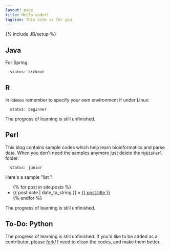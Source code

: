 ```yaml
---
layout: page
title: Hello coder!
tagline: This site is for you.
---
```

{% include JB/setup %}


## Java

For Spring.
    
      status: kickout

## R

In `Rdemos` remember to specify your own environment if under Linux:
    
      status: beginner 

The progress of learning is still unfinished. 
 
## Perl 

This blog contains sample codes which help learn bioinformatics and parse data.
When you don't need the samples anymore just delete the `MyBioPerl` folder.

      status: junior 

Here's a sample "list ":

<ul class="posts">
  {% for post in site.posts %}
    <li><span>{{ post.date | date_to_string }}</span> &raquo; <a href="{{ BASE_PATH }}{{ post.url }}">{{ post.title }}</a></li>
  {% endfor %}
</ul>

The progress of learning is still unfinished. 

## To-Do: Python

The progress of learning is still unfinished. 
If you'd like to be added as a contributor, please [fork](http://github.com/YummyYang/MyBioPerl)!
I need to clean the codes, and make them better.


